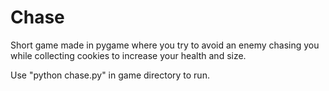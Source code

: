 # Chase
Short game made in pygame where you try to avoid an enemy chasing you while collecting cookies to increase your health and size.

Use "python chase.py" in game directory to run.
